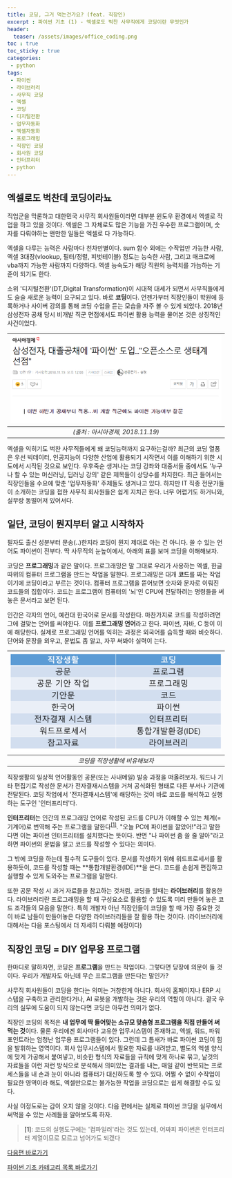 ```yaml
---
title: 코딩, 그거 먹는건가요? (feat. 직장인)
excerpt : 파이썬 기초 (1) - 엑셀로도 벅찬 사무직에게 코딩이란 무엇인가 
header:
  teaser: /assets/images/office_coding.png
toc : true
toc_sticky : true
categories: 
 - python
tags:
 - 파이썬
 - 라이브러리
 - 사무직 코딩
 - 엑셀
 - 코딩
 - 디지털전환
 - 업무자동화
 - 엑셀자동화
 - 프로그래밍
 - 직장인 코딩
 - 회사원 코딩
 - 인터프리터
 - python
---
```


## 엑셀로도 벅찬데 코딩이라뇨
직업군을 막론하고 대한민국 사무직 회사원들이라면 대부분 윈도우 환경에서 
엑셀로 작업을 하고 있을 것이다. 엑셀은 그 자체로도 많은 기능을 가진 
우수한 프로그램이며, 숫자를 다뤄야하는 왠만한 일들은 엑셀로 다 가능하다.

엑셀을 다루는 능력은 사람마다 천차만별이다. 
sum 함수 외에는 수작업만 가능한 사람, 
엑셀 3대장(vlookup, 필터/정렬, 피벗테이블) 정도는 능숙한 사람, 
그리고 매크로에 vba까지 가능한 사람까지 다양하다. 엑셀 능숙도가 해당
직원의 능력치를 가늠하는 기준이 되기도 한다. 

소위 '디지털전환'(DT,Digital Transformation)이 시대적 대세가 되면서
사무직들에게도 슬슬 새로운 능력이 요구되고 있다. 바로 **코딩**이다.
언젠가부터 직장인들이 학원에 등록하거나 사이버 강의를 통해 코딩 수업을 
듣는 모습을 자주 볼 수 있게 되었다. 2018년 삼성전자 공채 당시 비개발
직군 면접에서도 파이썬 활용 능력을 물어본 것은 상징적인 사건이었다.  
  
  
| ![삼성공채 파이썬](/assets/images/samsung.png) |  
|:---:|
|_(출처 : 아시아경제, 2018.11.19)_|
    
    
엑셀을 익히기도 벅찬 사무직들에게 왜 코딩능력까지 요구하는걸까? 최근의 코딩 열풍은 
우선 빅데이터, 인공지능이 다양한 산업에 활용되기 시작면서 이를 이해하기 위한
시도에서 시작된 것으로 보인다. 우후죽순 생겨나는 코딩 강좌와 대중서들 중에서도
'누구나 할 수 있는 머신러닝, 딥러닝 강의' 같은 제목들이 상당수를 차지한다.
최근 들어서는 직장인들을 수요에 맞춘 '업무자동화' 주제들도 생겨나고 있다.
하지만 IT 직종 전문가들이 소개하는 코딩을 접한 사무직 회사원들은 쉽게
지치곤 한다. 너무 어렵기도 하거니와, 실무랑 동떨어져 있어서다.  
  
## 일단, 코딩이 뭔지부터 알고 시작하자

필자도 출신 성분부터 문송(..)한지라 코딩이 뭔지 제대로 아는 건 아니다.
쓸 수 있는 언어도 파이썬이 전부다. 딱 사무직의 눈높이에서, 아래의 표를 보며 코딩을 
이해해보자. 

코딩은 **프로그래밍**과 같은 말이다. 프로그래밍은
말 그대로 우리가 사용하는 엑셀, 한글 따위의 컴퓨터 프로그램을 만드는
작업을 말한다. 프로그래밍은 대개 **코드**를 짜는 작업이기에 코딩이라고
부르는 것이다. 컴퓨터 프로그램을 뜯어보면 숫자와 문자로 이뤄진 
코드들의 집합이다. 코드는 프로그램이 컴퓨터의 '뇌'인 CPU에 전달하려는 명령들을
써놓은 문서라고 보면 된다.  

인간은 각자의 언어, 예컨대 한국어로 문서를 작성한다. 마찬가지로 코드를 작성하려면 그에
걸맞는 언어를 써야한다. 이를 **프로그래밍 언어**라고 한다. 파이썬, 자바, C 등이 이에
해당한다. 실제로 프로그래밍 언어를 익히는 과정은 외국어를 습득할 때와 비슷하다. 
단어와 문장을 외우고, 문법도 좀 알고, 자꾸 써봐야 실력이 는다.
  
|![직장생활-코딩 비교](/assets/images/office_coding.png)|
|:---:|
|_코딩을 직장생활에 비유해보자_|

직장생활의 일상적 언어활동인 공문(또는 사내메일) 발송 과정을
떠올려보자. 워드나 기타 편집기로 작성한 문서가 전자결재시스템을 
거쳐 공식화된 형태로 다른 부서나 기관에 전달된다. 코딩 작업에서 '전자결재시스템'에 해당하는 것이 바로 코드를 해석하고 
실행하는 도구인 '인터프리터'다. 

**인터프리터**는 인간의 프로그래밍 언어로
작성된 코드를 CPU가 이해할 수 있는 체계(=기계어)로 번역해
주는 프로그램을 말한다<sup>[[1]](#footnote_1)</sup>. "오늘 PC에 파이썬을 깔았어!"라고
말한다면 이는 파이썬 인터프리터를 설치했다는 뜻이다. 반면 "나 파이썬 좀 
쓸 줄 알아"라고 하면 파이썬의 문법을 알고 코드를 작성할 수 있다는
의미다.   

그 밖에 코딩을 하는데 필수적 도구들이 있다. 문서를 작성하기 위해
워드프로세서를 활용하듯이, 코드를 작성할 때는 **통합개발환경(IDE)**을
쓴다. 코드를 손쉽게 편집하고 실행할 수 있게 도와주는 프로그램을
말한다. 

또한 공문 작성 시 과거 자료들을 참고하는 것처럼, 코딩을 할때는
**라이브러리**를 활용한다. 라이브러리란 프로그래밍을 할 때 
구성요소로 활용할 수 있도록 미리 만들어 놓은 코드 조각들의 
모음을 말한다. 특히 개발자 아닌 직장인들이 코딩을 할 때 가장
중요한 것이 바로 남들이 만들어놓은 다양한 라이브러리들을 잘 활용
하는 것이다. (라이브러리에 대해서는 다음 포스팅에서 더 자세히 
다뤄볼 예정이다)


## 직장인 코딩 = DIY 업무용 프로그램 

한마디로 말하자면, 코딩은 **프로그램**을 만드는 작업이다.
그렇다면 당장에 의문이 들 것이다. 우리가 개발자도 아닌데 무슨
프로그램을 만든다는 말인가? 

사무직 회사원들이 코딩을 한다는 의미는 거창한게 아니다. 회사의
홈페이지나 ERP 시스템을 구축하고 관리한다거나, AI 로봇을 
개발하는 것은 우리의 역할이 아니다. 결국 우리의 실무에 도움이
되지 않는다면 코딩은 아무런 의미가 없다.

직장인 코딩의 목적은 **내 업무에 딱 들어맞는 소규모 맞춤형 
프로그램을 직접 만들어 써먹는 것**이다. 물론 우리에겐 회사마다
고유한 업무시스템이 존재하고, 엑셀, 워드, 파워포인트라는 엄청난
업무용 프로그램들이 있다. 그런데 그 틈새가 바로 파이썬 코딩이 힘을 
발휘하는 영역이다. 회사 업무시스템에서 필요한 자료를 내려받고,
별도의 엑셀 양식에 맞게 가공해서 붙여넣고, 비슷한 형식의 자료들을
규칙에 맞게 하나로 묶고, 날것의 자료들을 이런 저런 방식으로 
분석해서 의미있는 결과를 내는, 매일 같이 반복되는 프로세스들을 
내 손과 눈이 아니라 컴퓨터가 대신하도록 할 수 있다. 어쩔 수 없이
수작업이 필요한 영역이라 해도, 엑셀만으로는 불가능한 작업을 
코딩으로는 쉽게 해결할 수도 있다.

사실 이정도로는 감이 오지 않을 것이다. 다음 편에서는 실제로
파이썬 코딩을 실무에서 써먹을 수 있는 사례들을 알아보도록 하자.  

> <a name="footnote_1">[1]</a>: 코드의 실행도구에는 '컴파일러'라는 것도 있는데, 어짜피 파이썬은 인터프리터 계열이므로 모르고 넘어가도 되겠다

[다음편 바로가기](https://maeng-gun.github.io/python/python2)

[파이썬 기초 카테고리 목록 바로가기](https://maeng-gun.github.io/python) 
